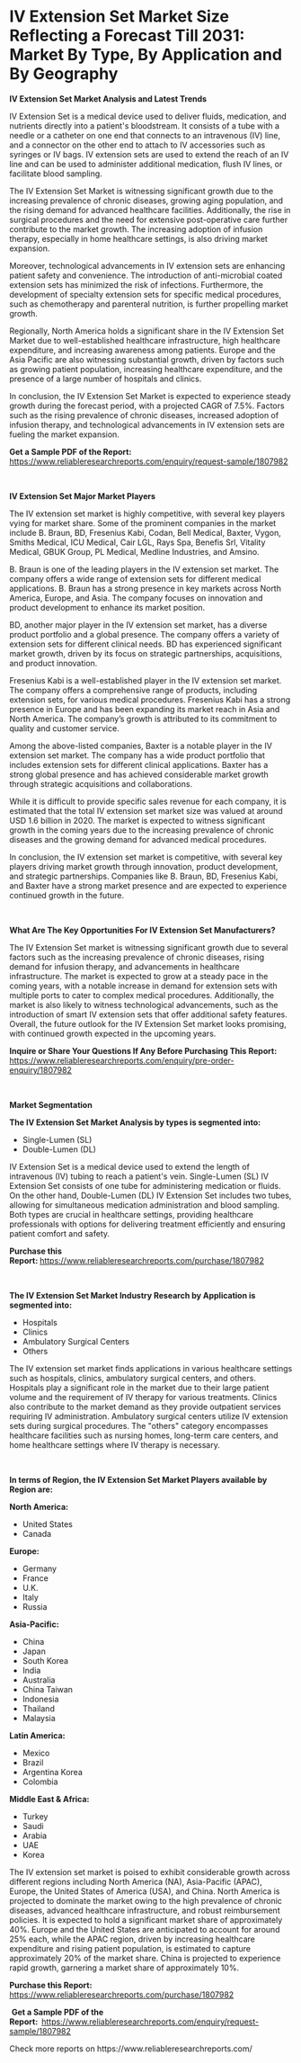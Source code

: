 <p><h1>IV Extension Set Market Size Reflecting a Forecast Till 2031: Market By Type, By Application and By Geography</h1></p><p><strong>IV Extension Set Market Analysis and Latest Trends</strong></p>
<p><p>IV Extension Set is a medical device used to deliver fluids, medication, and nutrients directly into a patient's bloodstream. It consists of a tube with a needle or a catheter on one end that connects to an intravenous (IV) line, and a connector on the other end to attach to IV accessories such as syringes or IV bags. IV extension sets are used to extend the reach of an IV line and can be used to administer additional medication, flush IV lines, or facilitate blood sampling.</p><p>The IV Extension Set Market is witnessing significant growth due to the increasing prevalence of chronic diseases, growing aging population, and the rising demand for advanced healthcare facilities. Additionally, the rise in surgical procedures and the need for extensive post-operative care further contribute to the market growth. The increasing adoption of infusion therapy, especially in home healthcare settings, is also driving market expansion.</p><p>Moreover, technological advancements in IV extension sets are enhancing patient safety and convenience. The introduction of anti-microbial coated extension sets has minimized the risk of infections. Furthermore, the development of specialty extension sets for specific medical procedures, such as chemotherapy and parenteral nutrition, is further propelling market growth.</p><p>Regionally, North America holds a significant share in the IV Extension Set Market due to well-established healthcare infrastructure, high healthcare expenditure, and increasing awareness among patients. Europe and the Asia Pacific are also witnessing substantial growth, driven by factors such as growing patient population, increasing healthcare expenditure, and the presence of a large number of hospitals and clinics.</p><p>In conclusion, the IV Extension Set Market is expected to experience steady growth during the forecast period, with a projected CAGR of 7.5%. Factors such as the rising prevalence of chronic diseases, increased adoption of infusion therapy, and technological advancements in IV extension sets are fueling the market expansion.</p></p>
<p><strong>Get a Sample PDF of the Report:&nbsp;</strong> <a href="https://www.reliableresearchreports.com/enquiry/request-sample/1807982">https://www.reliableresearchreports.com/enquiry/request-sample/1807982</a></p>
<p>&nbsp;</p>
<p><strong>IV Extension Set Major Market Players</strong></p>
<p><p>The IV extension set market is highly competitive, with several key players vying for market share. Some of the prominent companies in the market include B. Braun, BD, Fresenius Kabi, Codan, Bell Medical, Baxter, Vygon, Smiths Medical, ICU Medical, Cair LGL, Rays Spa, Benefis Srl, Vitality Medical, GBUK Group, PL Medical, Medline Industries, and Amsino.</p><p>B. Braun is one of the leading players in the IV extension set market. The company offers a wide range of extension sets for different medical applications. B. Braun has a strong presence in key markets across North America, Europe, and Asia. The company focuses on innovation and product development to enhance its market position. </p><p>BD, another major player in the IV extension set market, has a diverse product portfolio and a global presence. The company offers a variety of extension sets for different clinical needs. BD has experienced significant market growth, driven by its focus on strategic partnerships, acquisitions, and product innovation.</p><p>Fresenius Kabi is a well-established player in the IV extension set market. The company offers a comprehensive range of products, including extension sets, for various medical procedures. Fresenius Kabi has a strong presence in Europe and has been expanding its market reach in Asia and North America. The company’s growth is attributed to its commitment to quality and customer service.</p><p>Among the above-listed companies, Baxter is a notable player in the IV extension set market. The company has a wide product portfolio that includes extension sets for different clinical applications. Baxter has a strong global presence and has achieved considerable market growth through strategic acquisitions and collaborations.</p><p>While it is difficult to provide specific sales revenue for each company, it is estimated that the total IV extension set market size was valued at around USD 1.6 billion in 2020. The market is expected to witness significant growth in the coming years due to the increasing prevalence of chronic diseases and the growing demand for advanced medical procedures.</p><p>In conclusion, the IV extension set market is competitive, with several key players driving market growth through innovation, product development, and strategic partnerships. Companies like B. Braun, BD, Fresenius Kabi, and Baxter have a strong market presence and are expected to experience continued growth in the future.</p></p>
<p>&nbsp;</p>
<p><strong>What Are The Key Opportunities For IV Extension Set Manufacturers?</strong></p>
<p><p>The IV Extension Set market is witnessing significant growth due to several factors such as the increasing prevalence of chronic diseases, rising demand for infusion therapy, and advancements in healthcare infrastructure. The market is expected to grow at a steady pace in the coming years, with a notable increase in demand for extension sets with multiple ports to cater to complex medical procedures. Additionally, the market is also likely to witness technological advancements, such as the introduction of smart IV extension sets that offer additional safety features. Overall, the future outlook for the IV Extension Set market looks promising, with continued growth expected in the upcoming years.</p></p>
<p><strong>Inquire or Share Your Questions If Any Before Purchasing This Report:</strong> <a href="https://www.reliableresearchreports.com/enquiry/pre-order-enquiry/1807982">https://www.reliableresearchreports.com/enquiry/pre-order-enquiry/1807982</a></p>
<p>&nbsp;</p>
<p><strong>Market Segmentation</strong></p>
<p><strong>The IV Extension Set Market Analysis by types is segmented into:</strong></p>
<p><ul><li>Single-Lumen (SL)</li><li>Double-Lumen (DL)</li></ul></p>
<p><p>IV Extension Set is a medical device used to extend the length of intravenous (IV) tubing to reach a patient's vein. Single-Lumen (SL) IV Extension Set consists of one tube for administering medication or fluids. On the other hand, Double-Lumen (DL) IV Extension Set includes two tubes, allowing for simultaneous medication administration and blood sampling. Both types are crucial in healthcare settings, providing healthcare professionals with options for delivering treatment efficiently and ensuring patient comfort and safety.</p></p>
<p><strong>Purchase this Report:&nbsp;</strong><a href="https://www.reliableresearchreports.com/purchase/1807982">https://www.reliableresearchreports.com/purchase/1807982</a></p>
<p>&nbsp;</p>
<p><strong>The IV Extension Set Market Industry Research by Application is segmented into:</strong></p>
<p><ul><li>Hospitals</li><li>Clinics</li><li>Ambulatory Surgical Centers</li><li>Others</li></ul></p>
<p><p>The IV extension set market finds applications in various healthcare settings such as hospitals, clinics, ambulatory surgical centers, and others. Hospitals play a significant role in the market due to their large patient volume and the requirement of IV therapy for various treatments. Clinics also contribute to the market demand as they provide outpatient services requiring IV administration. Ambulatory surgical centers utilize IV extension sets during surgical procedures. The "others" category encompasses healthcare facilities such as nursing homes, long-term care centers, and home healthcare settings where IV therapy is necessary.</p></p>
<p>&nbsp;</p>
<p><strong>In terms of Region, the IV Extension Set Market Players available by Region are:</strong></p>
<p>
    <p> <strong> North America: </strong>
        <ul>
            <li>United States</li>
            <li>Canada</li>
        </ul>
        </p> 
    <p> <strong> Europe: </strong>
        <ul>
            <li>Germany</li>
            <li>France</li>
            <li>U.K.</li>
            <li>Italy</li>
            <li>Russia</li>
        </ul>
        </p> 
    <p> <strong> Asia-Pacific: </strong>
        <ul>
            <li>China</li>
            <li>Japan</li>
            <li>South Korea</li>
            <li>India</li>
            <li>Australia</li>
            <li>China Taiwan</li>
            <li>Indonesia</li>
            <li>Thailand</li>
            <li>Malaysia</li>
        </ul>
        </p> 
    <p> <strong> Latin America: </strong>
        <ul>
            <li>Mexico</li>
            <li>Brazil</li>
            <li>Argentina Korea</li>
            <li>Colombia</li>
        </ul>
        </p> 
    <p> <strong> Middle East & Africa: </strong>
        <ul>
            <li>Turkey</li>
            <li>Saudi</li>
            <li>Arabia</li>
            <li>UAE</li>
            <li>Korea</li>
        </ul>
    </p>
    </p>
<p><p>The IV extension set market is poised to exhibit considerable growth across different regions including North America (NA), Asia-Pacific (APAC), Europe, the United States of America (USA), and China. North America is projected to dominate the market owing to the high prevalence of chronic diseases, advanced healthcare infrastructure, and robust reimbursement policies. It is expected to hold a significant market share of approximately 40%. Europe and the United States are anticipated to account for around 25% each, while the APAC region, driven by increasing healthcare expenditure and rising patient population, is estimated to capture approximately 20% of the market share. China is projected to experience rapid growth, garnering a market share of approximately 10%.</p></p>
<p><strong>Purchase this Report: </strong><a href="https://www.reliableresearchreports.com/purchase/1807982">https://www.reliableresearchreports.com/purchase/1807982</a></p>
<p>&nbsp;<strong>Get a Sample PDF of the Report:&nbsp;&nbsp;</strong><a href="https://www.reliableresearchreports.com/enquiry/request-sample/1807982">https://www.reliableresearchreports.com/enquiry/request-sample/1807982</a></p>
<p><strong></strong></p>
<p>Check more reports on https://www.reliableresearchreports.com/</p>